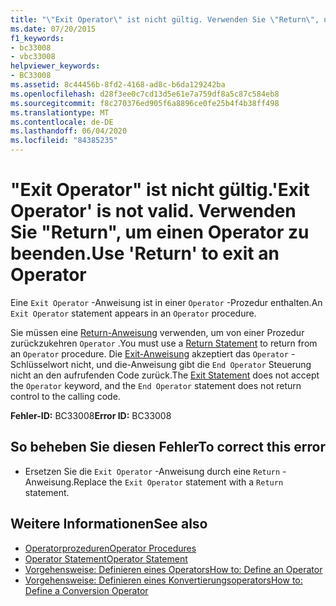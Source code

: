 ```yaml
---
title: "\"Exit Operator\" ist nicht gültig. Verwenden Sie \"Return\", um einen Operator zu beenden."
ms.date: 07/20/2015
f1_keywords:
- bc33008
- vbc33008
helpviewer_keywords:
- BC33008
ms.assetid: 8c44456b-8fd2-4168-ad8c-b6da129242ba
ms.openlocfilehash: d28f3ee0c7cd13d5e61e7a759df8a5c87c584eb8
ms.sourcegitcommit: f8c270376ed905f6a8896ce0fe25b4f4b38ff498
ms.translationtype: MT
ms.contentlocale: de-DE
ms.lasthandoff: 06/04/2020
ms.locfileid: "84385235"
---
```

# <a name="exit-operator-is-not-valid-use-return-to-exit-an-operator"></a><span data-ttu-id="f5abd-103">"Exit Operator" ist nicht gültig.</span><span class="sxs-lookup"><span data-stu-id="f5abd-103">'Exit Operator' is not valid.</span></span> <span data-ttu-id="f5abd-104">Verwenden Sie "Return", um einen Operator zu beenden.</span><span class="sxs-lookup"><span data-stu-id="f5abd-104">Use 'Return' to exit an Operator</span></span>
<span data-ttu-id="f5abd-105">Eine `Exit Operator` -Anweisung ist in einer `Operator` -Prozedur enthalten.</span><span class="sxs-lookup"><span data-stu-id="f5abd-105">An `Exit Operator` statement appears in an `Operator` procedure.</span></span>  
  
 <span data-ttu-id="f5abd-106">Sie müssen eine [Return-Anweisung](../language-reference/statements/return-statement.md) verwenden, um von einer Prozedur zurückzukehren `Operator` .</span><span class="sxs-lookup"><span data-stu-id="f5abd-106">You must use a [Return Statement](../language-reference/statements/return-statement.md) to return from an `Operator` procedure.</span></span> <span data-ttu-id="f5abd-107">Die [Exit-Anweisung](../language-reference/statements/exit-statement.md) akzeptiert das `Operator` -Schlüsselwort nicht, und die-Anweisung gibt die `End Operator` Steuerung nicht an den aufrufenden Code zurück.</span><span class="sxs-lookup"><span data-stu-id="f5abd-107">The [Exit Statement](../language-reference/statements/exit-statement.md) does not accept the `Operator` keyword, and the `End Operator` statement does not return control to the calling code.</span></span>  
  
 <span data-ttu-id="f5abd-108">**Fehler-ID:** BC33008</span><span class="sxs-lookup"><span data-stu-id="f5abd-108">**Error ID:** BC33008</span></span>  
  
## <a name="to-correct-this-error"></a><span data-ttu-id="f5abd-109">So beheben Sie diesen Fehler</span><span class="sxs-lookup"><span data-stu-id="f5abd-109">To correct this error</span></span>  
  
- <span data-ttu-id="f5abd-110">Ersetzen Sie die `Exit Operator` -Anweisung durch eine `Return` -Anweisung.</span><span class="sxs-lookup"><span data-stu-id="f5abd-110">Replace the `Exit Operator` statement with a `Return` statement.</span></span>  
  
## <a name="see-also"></a><span data-ttu-id="f5abd-111">Weitere Informationen</span><span class="sxs-lookup"><span data-stu-id="f5abd-111">See also</span></span>

- [<span data-ttu-id="f5abd-112">Operatorprozeduren</span><span class="sxs-lookup"><span data-stu-id="f5abd-112">Operator Procedures</span></span>](../programming-guide/language-features/procedures/operator-procedures.md)
- [<span data-ttu-id="f5abd-113">Operator Statement</span><span class="sxs-lookup"><span data-stu-id="f5abd-113">Operator Statement</span></span>](../language-reference/statements/operator-statement.md)
- [<span data-ttu-id="f5abd-114">Vorgehensweise: Definieren eines Operators</span><span class="sxs-lookup"><span data-stu-id="f5abd-114">How to: Define an Operator</span></span>](../programming-guide/language-features/procedures/how-to-define-an-operator.md)
- [<span data-ttu-id="f5abd-115">Vorgehensweise: Definieren eines Konvertierungsoperators</span><span class="sxs-lookup"><span data-stu-id="f5abd-115">How to: Define a Conversion Operator</span></span>](../programming-guide/language-features/procedures/how-to-define-a-conversion-operator.md)
